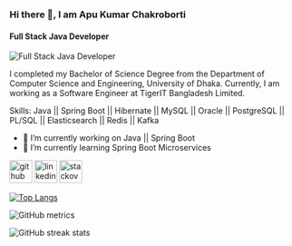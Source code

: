### Hi there 👋, I am Apu Kumar Chakroborti
#### Full Stack Java Developer
![Full Stack Java Developer](https://media.licdn.com/dms/image/D5616AQF2OH9qLx6EeQ/profile-displaybackgroundimage-shrink_350_1400/0/1665839906059?e=1677110400&v=beta&t=VLFjXIKiRP66yeqhETR6Pi1c00anJkg0N7ajMX_QUyg)

I completed my Bachelor of Science Degree from the Department of Computer Science and Engineering, University of Dhaka. Currently, I am working as a Software Engineer at TigerIT Bangladesh Limited.

Skills: Java || Spring Boot || Hibernate || MySQL || Oracle || PostgreSQL || PL/SQL || Elasticsearch || Redis || Kafka

- 🔭 I’m currently working on Java || Spring Boot 
- 🌱 I’m currently learning Spring Boot Microservices 


[<img src='https://cdn.jsdelivr.net/npm/simple-icons@3.0.1/icons/github.svg' alt='github' height='40'>](https://github.com/apuchakroborti)  [<img src='https://cdn.jsdelivr.net/npm/simple-icons@3.0.1/icons/linkedin.svg' alt='linkedin' height='40'>](https://www.linkedin.com/in/apu-kumar-chakroborti-771312116/)  [<img src='https://cdn.jsdelivr.net/npm/simple-icons@3.0.1/icons/stackoverflow.svg' alt='stackoverflow' height='40'>](https://stackoverflow.com/users/5939390/chakroborti-apu)  

[![Top Langs](https://github-readme-stats.vercel.app/api/top-langs/?username=apuchakroborti)](https://github.com/anuraghazra/github-readme-stats)

![GitHub metrics](https://metrics.lecoq.io/apuchakroborti)  

![GitHub streak stats](https://streak-stats.demolab.com/?user=apuchakroborti)  

